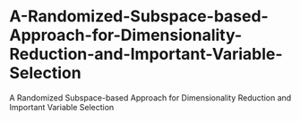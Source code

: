 # A-Randomized-Subspace-based-Approach-for-Dimensionality-Reduction-and-Important-Variable-Selection
A Randomized Subspace-based Approach for Dimensionality Reduction and Important Variable Selection
